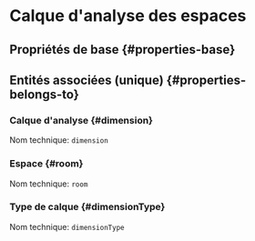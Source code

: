 # Calque d'analyse des espaces
<!--- THIS FILE IS GENERATED PLEASE DO NOT EDIT IT DIRECTLY --->



## Propriétés de base {#properties-base} ##



## Entités associées (unique) {#properties-belongs-to} ##

### Calque d'analyse {#dimension}



Nom technique: ```dimension```

### Espace {#room}



Nom technique: ```room```

### Type de calque {#dimensionType}



Nom technique: ```dimensionType```





